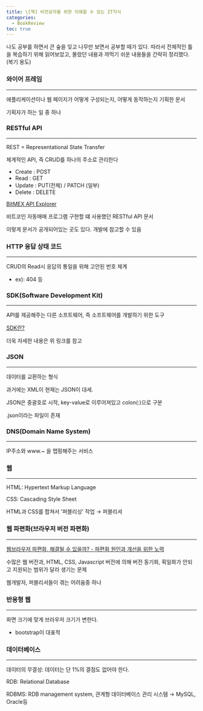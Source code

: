 ```yaml
---
title: \[책] 비전공자를 위한 이해할 수 있는 IT지식
categories: 
  - BookReview
toc: true
---
```


나도 공부를 하면서 큰 숲을 잊고 나무만 보면서 공부할 때가 있다. 따라서 전체적인 틀을 복습하기 위해 읽어보았고, 몰랐던 내용과 까먹기 쉬운 내용들을 간략히 정리했다. (복기 용도)

### 와이어 프레임

---

애플리케이션이나 웹 페이지가 어떻게 구성되는지, 어떻게 동작하는지 기획한 문서

기획자가 하는 일 중 하나

### RESTful API

---

REST = Representational State Transfer

체계적인 API, 즉 CRUD를 하나의 주소로 관리한다

- Create : POST
- Read : GET
- Update : PUT(전체) / PATCH (일부)
- Delete : DELETE

[BitMEX API Explorer](https://testnet.bitmex.com/api/explorer/)

비트코인 자동매매 프로그램 구현할 떄 사용했던 RESTful API 문서

이렇게 문서가 공개되어있는 곳도 있다. 개발에 참고할 수 있음

### HTTP 응답 상태 코드

---

CRUD의 Read시 응답의 통일을 위해 고안된 번호 체계

- ex): 404 등

### SDK(Software Development Kit)

---

API를 제공해주는 다른 소프트웨어, 즉 소프트웨어를 개발하기 위한 도구

[SDK란?](https://www.redhat.com/ko/topics/cloud-native-apps/what-is-SDK)

더욱 자세한 내용은 위 링크를 참고

### JSON

---

데이터를 교환하는 형식

과거에는 XML이 현재는 JSON이 대세.

JSON은 중괄호로 시작, key-value로 이루어져있고 colon(:)으로 구분

.json이라는 파일이 존재

### DNS(Domain Name System)

---

IP주소와 www.~ 을 맵핑해주는 서비스

### 웹

---

HTML: Hypertext Markup Language

CSS: Cascading Style Sheet

HTML과 CSS를 합쳐서 '퍼블리싱' 작업 → 퍼블리셔

### 웹 파편화(브라우저 버전 파편화)

---

[웹브라우저 파편화, 해결될 수 있을까? - 파편화 원인과 개선을 위한 노력](https://www.samsungsds.com/kr/insights/web_browser.html)

수많은 웹 버전과, HTML, CSS, Javascript 버전에 의해 버전 동기화, 획일화가 안되고 지원되는 범위가 달라 생기는 문제

웹개발자, 퍼블리셔들이 겪는 어려움중 하나

### 반응형 웹

---

화면 크기에 맞게 브라우저 크기가 변한다.

- bootstrap이 대표적

### 데이터베이스

---

데이터의 무결성: 데이터는 단 1%의 결점도 없어야 한다.

RDB: Relational Database

RDBMS: RDB management system, 관계형 데이터베이스 관리 시스템 → MySQL, Oracle등